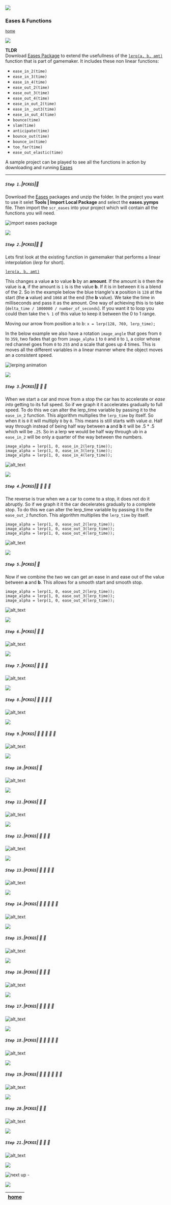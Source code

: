 ![](../images/line3.png)

### Eases & Functions

<sub>[home](../README.md#user-content-gms2-packages---table-of-contents)</sub>

![](../images/line3.png)

**TLDR**<br/>
Download [Eases Package](../packages/eases.yymps) to extend the usefullness of the [`lerp(a, b, amt)`](https://manual.yoyogames.com/GameMaker_Language/GML_Reference/Maths_And_Numbers/Number_Functions/lerp.htm) function that is part of gamemaker. It includes these non linear functions:

* `ease_in_2(time)`
* `ease_in_3(time)`
* `ease_in_4(time)`
* `ease_out_2(time)`
* `ease_out_3(time)`
* `ease_out_4(time)`
* `ease_in_out_2(time)`
* `ease_in__out3(time)`
* `ease_in_out_4(time)`
* `bounce(time)`
* `slam(time)`
* `anticipate(time)`
* `bounce_out(time)`
* `bounce_in(time)`
* `too_far(time)`
* `ease_out_elastic(time)`

A sample project can be played to see all the functions in action by downloading and running [Eases](../sample-projects/Eases.zip)
<br>

---

##### `Step 1.`\|`PCKGS`|:small_blue_diamond:

Download the [Eases](../packages/eases.yymps) packages and unzip the folder.  In the project you want to use it selet **Tools | Import Local Package** and select the **eases.yymps** file. Then import the `scr_eases` into your project which will contain all the functions you will need.

![import eases package](images/importScrEases.png)

![](../images/line2.png)

##### `Step 2.`\|`PCKGS`|:small_blue_diamond: :small_blue_diamond: 

Lets first look at the existing function in gamemaker that performs a linear interpolation (*lerp* for short).  

[`lerp(a, b, amt)`](https://manual.yoyogames.com/GameMaker_Language/GML_Reference/Maths_And_Numbers/Number_Functions/lerp.htm)

This changes a value **a** to value **b** by an **amount**.  If the amount is `0` then the value is **a**, if the amount is `1` is is the value **b**.  If it is in between it is a blend of the 2.  So in the example below the blue triangle's **x** position is `128` at the start (the **a** value) and `1068` at the end (the **b** value).  We take the time in milliseconds and pass it as the amount.  One way of achieving this is to take (`delta_time / 1000000 / number_of_seconds`).  If you want it to loop you could then take the `% 1` of this value to keep it between the 0 to 1 range. 

Moving our arrow from position a to b:
`x = lerp(128, 769, lerp_time);`

In the below example we also have a rotation `image_angle` that goes from `0` to `359`, two fades that go from `image_alpha` `1` to `0` and `0` to `1`, a color whose red channel goes from `0` to `255` and a scale that goes up 4 times.  This is moves all the different variables in a linear manner where the object moves an a consistent speed. 

![lerping animation](images/Lerp.gif)

![](../images/line2.png)

##### `Step 3.`\|`PCKGS`|:small_blue_diamond: :small_blue_diamond: :small_blue_diamond:

When we start a car and move from a stop the car has to accelerate or *ease into* getting to its full speed.  So if we graph it it accelerates gradually to full speed.  To do this we can alter the lerp_time variable by passing it to the `ease_in_2` function.  This algorithm multiplies the `lerp_time` by itself.  So when it is `0` it will multiply `0` by `0`.  This means is still starts with value *a*.  Half way through instead of being half way between **a** and **b** it will be .5 * .5 which will be `.25`.  So in a lerp we would be half way through ub in a `ease_in_2` will be only a quarter of the way between the numbers.

```
image_alpha = lerp(1, 0, ease_in_2(lerp_time));
image_alpha = lerp(1, 0, ease_in_3(lerp_time));
image_alpha = lerp(1, 0, ease_in_4(lerp_time));
```

![alt_text](images/EaseIn.gif)

![](../images/line2.png)

##### `Step 4.`\|`PCKGS`|:small_blue_diamond: :small_blue_diamond: :small_blue_diamond: :small_blue_diamond:

The reverse is true when we a car to come to a stop, it does not do it abruptly.  So if we graph it it the car decelerates gradually to a complete stop.  To do this we can alter the lerp_time variable by passing it to the `ease_out_2` function.  This algorithm multiplies the `lerp_time` by itself.

```
image_alpha = lerp(1, 0, ease_out_2(lerp_time));
image_alpha = lerp(1, 0, ease_out_3(lerp_time));
image_alpha = lerp(1, 0, ease_out_4(lerp_time));
```

![alt_text](images/EaseOut.gif)

![](../images/line2.png)

##### `Step 5.`\|`PCKGS`| :small_orange_diamond:

Now if we combine the two we can get an ease in and ease out of the value between **a** and **b**. This allows for a smooth start and smooth stop.

```
image_alpha = lerp(1, 0, ease_out_2(lerp_time));
image_alpha = lerp(1, 0, ease_out_3(lerp_time));
image_alpha = lerp(1, 0, ease_out_4(lerp_time));
```

![alt_text](images/EaseInOut.gif)

![](../images/line2.png)

##### `Step 6.`\|`PCKGS`| :small_orange_diamond: :small_blue_diamond:

![alt_text](images/.png)

![](../images/line2.png)

##### `Step 7.`\|`PCKGS`| :small_orange_diamond: :small_blue_diamond: :small_blue_diamond:

![alt_text](images/.png)

![](../images/line2.png)

##### `Step 8.`\|`PCKGS`| :small_orange_diamond: :small_blue_diamond: :small_blue_diamond: :small_blue_diamond:

![alt_text](images/.png)

![](../images/line2.png)

##### `Step 9.`\|`PCKGS`| :small_orange_diamond: :small_blue_diamond: :small_blue_diamond: :small_blue_diamond: :small_blue_diamond:

![alt_text](images/.png)

![](../images/line2.png)

##### `Step 10.`\|`PCKGS`| :large_blue_diamond:

![alt_text](images/.png)

![](../images/line2.png)

##### `Step 11.`\|`PCKGS`| :large_blue_diamond: :small_blue_diamond: 

![alt_text](images/.png)

![](../images/line2.png)

##### `Step 12.`\|`PCKGS`| :large_blue_diamond: :small_blue_diamond: :small_blue_diamond: 

![alt_text](images/.png)

![](../images/line2.png)

##### `Step 13.`\|`PCKGS`| :large_blue_diamond: :small_blue_diamond: :small_blue_diamond:  :small_blue_diamond: 

![alt_text](images/.png)

![](../images/line2.png)

##### `Step 14.`\|`PCKGS`| :large_blue_diamond: :small_blue_diamond: :small_blue_diamond: :small_blue_diamond:  :small_blue_diamond: 

![alt_text](images/.png)

![](../images/line2.png)

##### `Step 15.`\|`PCKGS`| :large_blue_diamond: :small_orange_diamond: 

![alt_text](images/.png)

![](../images/line2.png)

##### `Step 16.`\|`PCKGS`| :large_blue_diamond: :small_orange_diamond:   :small_blue_diamond: 

![alt_text](images/.png)

![](../images/line2.png)

##### `Step 17.`\|`PCKGS`| :large_blue_diamond: :small_orange_diamond: :small_blue_diamond: :small_blue_diamond:

![alt_text](images/.png)

![](../images/line2.png)

##### `Step 18.`\|`PCKGS`| :large_blue_diamond: :small_orange_diamond: :small_blue_diamond: :small_blue_diamond: :small_blue_diamond:

![alt_text](images/.png)

![](../images/line2.png)

##### `Step 19.`\|`PCKGS`| :large_blue_diamond: :small_orange_diamond: :small_blue_diamond: :small_blue_diamond: :small_blue_diamond: :small_blue_diamond:

![alt_text](images/.png)

![](../images/line2.png)

##### `Step 20.`\|`PCKGS`| :large_blue_diamond: :large_blue_diamond:

![alt_text](images/.png)

![](../images/line2.png)

##### `Step 21.`\|`PCKGS`| :large_blue_diamond: :large_blue_diamond: :small_blue_diamond:

![alt_text](images/.png)

![](../images/line.png)

<!-- <img src="https://via.placeholder.com/1000x100/45D7CA/000000/?text=Package: PACKAGE NAME"> -->

![next up - ](images/banner.png)

![](../images/line.png)

| [home](../README.md#user-content-gms2-packages---table-of-contents)|
|---|
